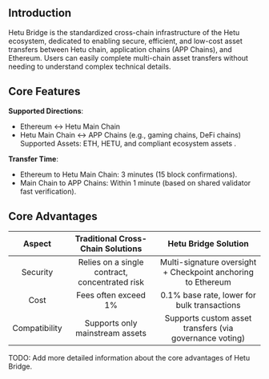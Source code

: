 ## Introduction

Hetu Bridge is the standardized cross-chain infrastructure of the Hetu ecosystem, dedicated to enabling secure, efficient, and low-cost asset transfers between Hetu chain, application chains (APP Chains), and Ethereum. Users can easily complete multi-chain asset transfers without needing to understand complex technical details.

## Core Features
**Supported Directions**:
- Ethereum ↔ Hetu Main Chain
- Hetu Main Chain ↔ APP Chains (e.g., gaming chains, DeFi chains)
Supported Assets: ETH, HETU, and compliant ecosystem assets .

**Transfer Time**:
- Ethereum to Hetu Main Chain: 3 minutes (15 block confirmations).
- Main Chain to APP Chains: Within 1 minute (based on shared validator fast verification).

## Core Advantages
| Aspect | Traditional Cross-Chain Solutions | Hetu Bridge Solution |
| :-----:| :-----: | :-----: |
| Security | Relies on a single contract, concentrated risk | Multi-signature oversight + Checkpoint anchoring to Ethereum |
| Cost | Fees often exceed 1% | 0.1% base rate, lower for bulk transactions |
| Compatibility | Supports only mainstream assets | Supports custom asset transfers (via governance voting) |

TODO: Add more detailed information about the core advantages of Hetu Bridge.